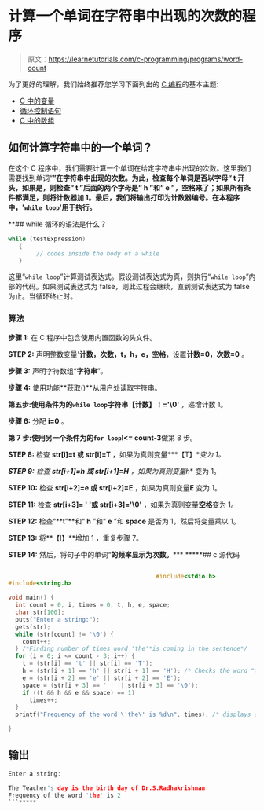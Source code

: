 # 计算一个单词在字符串中出现的次数的程序

> 原文：<https://learnetutorials.com/c-programming/programs/word-count>

为了更好的理解，我们始终推荐您学习下面列出的 [C 编程](../ "C programming")的基本主题:

*   [C 中的变量](../../c-programming/variables)
*   [循环控制语句](../../c-programming/loop-control-statements)
*   [C 中的数组](../../c-programming/array)

## 如何计算字符串中的一个单词？

在这个 C 程序中，我们需要计算一个单词在给定字符串中出现的次数。这里我们需要找到单词“**”在字符串中出现的次数。为此，检查每个单词是否以字母“ **t** 开头，如果是，则检查“ **t** ”后面的两个字母是“ **h** ”和“ **e** ”，空格来了；如果所有条件都满足，则将计数器加 1。最后，我们将输出打印为计数器编号。在本程序中，'`while loop`'用于执行。**

 **## while 循环的语法是什么？

```c
while (testExpression)
   {
        // codes inside the body of a while
   } 

```

这里“`while loop`”计算测试表达式。假设测试表达式为真，则执行“`while loop`”内部的代码。如果测试表达式为 false，则此过程会继续，直到测试表达式为 false 为止。当循环终止时。

### 算法

**步骤 1:** 在 C 程序中包含使用内置函数的头文件。

**STEP 2:** 声明整数变量'**计数，次数，t，h，e，空格**，设置**计数=0，次数=0** 。

**步骤 3:** 声明字符数组“**字符串**”。

**步骤 4:** 使用功能**获取()**从用户处读取字符串。

**第五步:**使用条件为**的`while loop`字符串【计数】！='\0'** ，递增计数 1。

**步骤 6:** 分配 **i=0** 。

**第 7 步:**使用另一个条件为**的`for loop`I<= count-3**做第 8 步。

**STEP 8:** 检查 **str[i]=t 或 str[i]=T** ，如果为真则变量***【T】**变为 1。*

 ***STEP 9:** 检查 **str[i+1]=h 或 str[i+1]=H** ，如果为真则变量**h** 变为 1。

**STEP 10:** 检查 **str[i+2]=e 或 str[i+2]=E** ，如果为真则变量**E** 变为 1。

**STEP 11:** 检查 **str[i+3]= ' '或 str[i+3]='\0'** ，如果为真则变量**空格**变为 1。

**STEP 12:** 检查“**t”**和“ **h** ”和“ **e** ”和 **space** 是否为 1，然后将变量乘以 1。

**STEP 13:** 将**【I】**增加 1 ，重复步骤 7。

**STEP 14:** 然后，将句子中的单词“**的频率显示为次数。*****  *****## c 源代码

```c

                                          #include<stdio.h>
#include<string.h>

void main() {
  int count = 0, i, times = 0, t, h, e, space;
  char str[100];
  puts("Enter a string:");
  gets(str);
  while (str[count] != '\0') {
    count++;
  } /*Finding number of times word 'the'*is coming in the sentence*/
  for (i = 0; i <= count - 3; i++) {
    t = (str[i] == 't' || str[i] == 'T');
    h = (str[i + 1] == 'h' || str[i + 1] == 'H'); /* Checks the word "the" is present in the sentence that user enters */
    e = (str[i + 2] == 'e' || str[i + 2] == 'E');
    space = (str[i + 3] == ' ' || str[i + 3] == '\0');
    if ((t && h && e && space) == 1)
      times++;
  }
  printf("Frequency of the word \'the\' is %d\n", times); /* displays output of the program */

} 

```

## 输出

```c
Enter a string:

The Teacher's day is the birth day of Dr.S.Radhakrishnan
Frequency of the word 'the' is 2
```*****